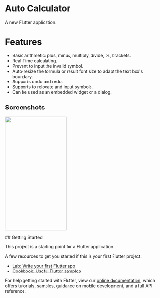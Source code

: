 # Auto Calculator 

A new Flutter application.

# Features
- Basic arithmetic: plus, minus, multiply, divide, %, brackets.
- Real-Time calculating.
- Prevent to input the invalid symbol.
- Auto-resize the formula or result font size to adapt the text box's boundary.
- Supports undo and redo.
- Supports to relocate and input symbols.
- Can be used as an embedded widget or a dialog.

## Screenshots

<p align="start">
  <img width="200" height="370" src="https://github.com/hasham827/BMI-CALCULATOR/blob/main/Screenshots/Final.png">
 
</p>
## Getting Started

This project is a starting point for a Flutter application.

A few resources to get you started if this is your first Flutter project:

- [Lab: Write your first Flutter app](https://flutter.dev/docs/get-started/codelab)
- [Cookbook: Useful Flutter samples](https://flutter.dev/docs/cookbook)

For help getting started with Flutter, view our
[online documentation](https://flutter.dev/docs), which offers tutorials,
samples, guidance on mobile development, and a full API reference.
